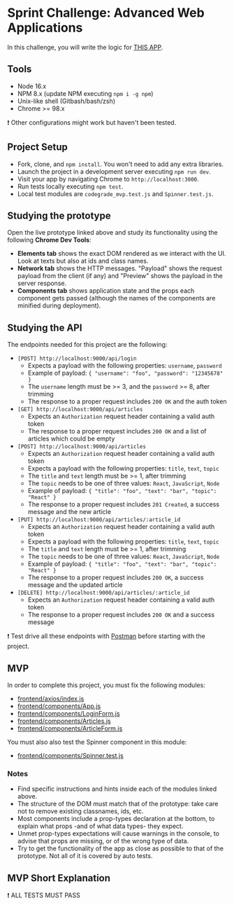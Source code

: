 # Sprint Challenge: Advanced Web Applications

In this challenge, you will write the logic for [THIS APP](https://advanced-apps-articles.herokuapp.com/).

## Tools

- Node 16.x
- NPM 8.x (update NPM executing `npm i -g npm`)
- Unix-like shell (Gitbash/bash/zsh)
- Chrome >= 98.x

❗ Other configurations might work but haven't been tested.

## Project Setup

- Fork, clone, and `npm install`. You won't need to add any extra libraries.
- Launch the project in a development server executing `npm run dev`.
- Visit your app by navigating Chrome to `http://localhost:3000`.
- Run tests locally executing `npm test`.
- Local test modules are `codegrade_mvp.test.js` and `Spinner.test.js`.

## Studying the prototype

Open the live prototype linked above and study its functionality using the following **Chrome Dev Tools**:

- **Elements tab** shows the exact DOM rendered as we interact with the UI. Look at texts but also at ids and class names.
- **Network tab** shows the HTTP messages. "Payload" shows the request payload from the client (if any) and "Preview" shows the payload in the server response.
- **Components tab** shows application state and the props each component gets passed (although the names of the components are minified during deployment).

## Studying the API

The endpoints needed for this project are the following:

- `[POST] http://localhost:9000/api/login`
  - Expects a payload with the following properties: `username`, `password`
  - Example of payload: `{ "username": "foo", "password": "12345678" }`
  - The `username` length must be >= 3, and the `password` >= 8, after trimming
  - The response to a proper request includes `200 OK` and the auth token
- `[GET] http://localhost:9000/api/articles`
  - Expects an `Authorization` request header containing a valid auth token
  - The response to a proper request includes `200 OK` and a list of articles which could be empty
- `[POST] http://localhost:9000/api/articles`
  - Expects an `Authorization` request header containing a valid auth token
  - Expects a payload with the following properties: `title`, `text`, `topic`
  - The `title` and `text` length must be >= 1, after trimming
  - The `topic` needs to be one of three values: `React`, `JavaScript`, `Node`
  - Example of payload: `{ "title": "foo", "text": "bar", "topic": "React" }`
  - The response to a proper request includes `201 Created`, a success message and the new article
- `[PUT] http://localhost:9000/api/articles/:article_id`
  - Expects an `Authorization` request header containing a valid auth token
  - Expects a payload with the following properties: `title`, `text`, `topic`
  - The `title` and `text` length must be >= 1, after trimming
  - The `topic` needs to be one of three values: `React`, `JavaScript`, `Node`
  - Example of payload: `{ "title": "foo", "text": "bar", "topic": "React" }`
  - The response to a proper request includes `200 OK`, a success message and the updated article
- `[DELETE] http://localhost:9000/api/articles/:article_id`
  - Expects an `Authorization` request header containing a valid auth token
  - The response to a proper request includes `200 OK` and a success message

❗ Test drive all these endpoints with [Postman](https://www.postman.com/downloads/) before starting with the project.

## MVP

In order to complete this project, you must fix the following modules:

- [frontend/axios/index.js](frontend/axios/index.js)
- [frontend/components/App.js](frontend/components/App.js)
- [frontend/components/LoginForm.js](frontend/components/LoginForm.js)
- [frontend/components/Articles.js](frontend/components/Articles.js)
- [frontend/components/ArticleForm.js](frontend/components/ArticleForm.js)

You must also also test the Spinner component in this module:

- [frontend/components/Spinner.test.js](frontend/components/Spinner.test.js)

### Notes

- Find specific instructions and hints inside each of the modules linked above.
- The structure of the DOM must match that of the prototype: take care not to remove existing classnames, ids, etc.
- Most components include a prop-types declaration at the bottom, to explain what props -and of what data types- they expect.
- Unmet prop-types expectations will cause warnings in the console, to advise that props are missing, or of the wrong type of data.
- Try to get the functionality of the app as close as possible to that of the prototype. Not all of it is covered by auto tests.

## MVP Short Explanation

❗ ALL TESTS MUST PASS
